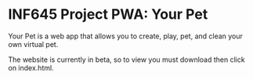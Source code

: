 # INF645 Project PWA: Your Pet
Your Pet is a web app that allows you to create, play, pet, and clean your own virtual pet.

The website is currently in beta, so to view you must download then click on index.html.
